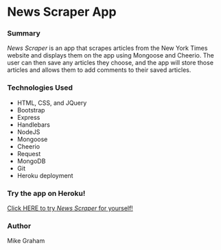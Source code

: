 # News Scraper App

### Summary
*News Scraper* is an app that scrapes articles from the New York Times website and displays them on the app using Mongoose and Cheerio. The user can then save any articles they choose, and the app will store those articles and allows them to add comments to their saved articles.

### Technologies Used
+ HTML, CSS, and JQuery
+ Bootstrap
+ Express
+ Handlebars
+ NodeJS
+ Mongoose
+ Cheerio 
+ Request
+ MongoDB
+ Git
+ Heroku deployment

### Try the app on Heroku!
[Click HERE to try *News Scraper* for yourself!](https://nyt-news-scrapers.herokuapp.com/)

### Author
Mike Graham
